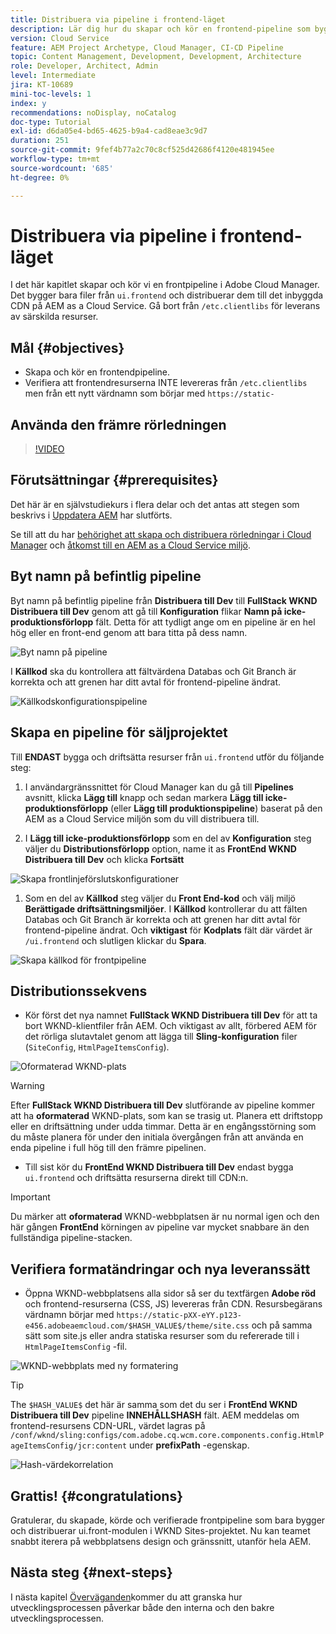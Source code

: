 ```yaml
---
title: Distribuera via pipeline i frontend-läget
description: Lär dig hur du skapar och kör en frontend-pipeline som bygger front-end-resurser och distribuerar till det inbyggda CDN på AEM as a Cloud Service.
version: Cloud Service
feature: AEM Project Archetype, Cloud Manager, CI-CD Pipeline
topic: Content Management, Development, Development, Architecture
role: Developer, Architect, Admin
level: Intermediate
jira: KT-10689
mini-toc-levels: 1
index: y
recommendations: noDisplay, noCatalog
doc-type: Tutorial
exl-id: d6da05e4-bd65-4625-b9a4-cad8eae3c9d7
duration: 251
source-git-commit: 9fef4b77a2c70c8cf525d42686f4120e481945ee
workflow-type: tm+mt
source-wordcount: '685'
ht-degree: 0%

---
```


# Distribuera via pipeline i frontend-läget

I det här kapitlet skapar och kör vi en frontpipeline i Adobe Cloud Manager. Det bygger bara filer från `ui.frontend` och distribuerar dem till det inbyggda CDN på AEM as a Cloud Service. Gå bort från  `/etc.clientlibs` för leverans av särskilda resurser.


## Mål {#objectives}

* Skapa och kör en frontendpipeline.
* Verifiera att frontendresurserna INTE levereras från `/etc.clientlibs` men från ett nytt värdnamn som börjar med `https://static-`

## Använda den främre rörledningen

>[!VIDEO](https://video.tv.adobe.com/v/3409420?quality=12&learn=on)

## Förutsättningar {#prerequisites}

Det här är en självstudiekurs i flera delar och det antas att stegen som beskrivs i [Uppdatera AEM](./update-project.md) har slutförts.

Se till att du har [behörighet att skapa och distribuera rörledningar i Cloud Manager](https://experienceleague.adobe.com/docs/experience-manager-cloud-manager/content/requirements/users-and-roles.html?lang=en#role-definitions) och [åtkomst till en AEM as a Cloud Service miljö](https://experienceleague.adobe.com/docs/experience-manager-cloud-service/content/implementing/using-cloud-manager/manage-environments.html).

## Byt namn på befintlig pipeline

Byt namn på befintlig pipeline från __Distribuera till Dev__ till  __FullStack WKND Distribuera till Dev__ genom att gå till __Konfiguration__ flikar __Namn på icke-produktionsförlopp__ fält. Detta för att tydligt ange om en pipeline är en hel hög eller en front-end genom att bara titta på dess namn.

![Byt namn på pipeline](assets/fullstack-wknd-deploy-dev-pipeline.png)


I __Källkod__ ska du kontrollera att fältvärdena Databas och Git Branch är korrekta och att grenen har ditt avtal för frontend-pipeline ändrat.

![Källkodskonfigurationspipeline](assets/fullstack-wknd-source-code-config.png)


## Skapa en pipeline för säljprojektet

Till __ENDAST__ bygga och driftsätta resurser från `ui.frontend` utför du följande steg:

1. I användargränssnittet för Cloud Manager kan du gå till __Pipelines__ avsnitt, klicka __Lägg till__ knapp och sedan markera __Lägg till icke-produktionsförlopp__ (eller __Lägg till produktionspipeline__) baserat på den AEM as a Cloud Service miljön som du vill distribuera till.

1. I __Lägg till icke-produktionsförlopp__ som en del av __Konfiguration__ steg väljer du __Distributionsförlopp__ option, name it as __FrontEnd WKND Distribuera till Dev__ och klicka __Fortsätt__

![Skapa frontlinjeförslutskonfigurationer](assets/create-frontend-pipeline-configs.png)

1. Som en del av __Källkod__ steg väljer du __Front End-kod__ och välj miljö __Berättigade driftsättningsmiljöer__. I __Källkod__ kontrollerar du att fälten Databas och Git Branch är korrekta och att grenen har ditt avtal för frontend-pipeline ändrat.
Och __viktigast__ för __Kodplats__ fält där värdet är `/ui.frontend` och slutligen klickar du __Spara__.

![Skapa källkod för frontpipeline](assets/create-frontend-pipeline-source-code.png)


## Distributionssekvens

* Kör först det nya namnet __FullStack WKND Distribuera till Dev__ för att ta bort WKND-klientfiler från AEM. Och viktigast av allt, förbered AEM för det rörliga slutavtalet genom att lägga till __Sling-konfiguration__ filer (`SiteConfig`, `HtmlPageItemsConfig`).

![Oformaterad WKND-plats](assets/unstyled-wknd-site.png)

>[!WARNING]
>
>Efter __FullStack WKND Distribuera till Dev__ slutförande av pipeline kommer att ha __oformaterad__ WKND-plats, som kan se trasig ut. Planera ett driftstopp eller en driftsättning under udda timmar. Detta är en engångsstörning som du måste planera för under den initiala övergången från att använda en enda pipeline i full hög till den främre pipelinen.


* Till sist kör du __FrontEnd WKND Distribuera till Dev__ endast bygga `ui.frontend` och driftsätta resurserna direkt till CDN:n.

>[!IMPORTANT]
>
>Du märker att __oformaterad__ WKND-webbplatsen är nu normal igen och den här gången __FrontEnd__ körningen av pipeline var mycket snabbare än den fullständiga pipeline-stacken.

## Verifiera formatändringar och nya leveranssätt

* Öppna WKND-webbplatsens alla sidor så ser du textfärgen __Adobe röd__ och frontend-resurserna (CSS, JS) levereras från CDN. Resursbegärans värdnamn börjar med `https://static-pXX-eYY.p123-e456.adobeaemcloud.com/$HASH_VALUE$/theme/site.css` och på samma sätt som site.js eller andra statiska resurser som du refererade till i `HtmlPageItemsConfig` -fil.


![WKND-webbplats med ny formatering](assets/newly-styled-wknd-site.png)



>[!TIP]
>
>The `$HASH_VALUE$` det här är samma som det du ser i __FrontEnd WKND Distribuera till Dev__  pipeline __INNEHÅLLSHASH__ fält. AEM meddelas om frontend-resursens CDN-URL, värdet lagras på `/conf/wknd/sling:configs/com.adobe.cq.wcm.core.components.config.HtmlPageItemsConfig/jcr:content` under __prefixPath__ -egenskap.


![Hash-värdekorrelation](assets/hash-value-correlartion.png)



## Grattis! {#congratulations}

Gratulerar, du skapade, körde och verifierade frontpipeline som bara bygger och distribuerar ui.front-modulen i WKND Sites-projektet. Nu kan teamet snabbt iterera på webbplatsens design och gränssnitt, utanför hela AEM.

## Nästa steg {#next-steps}

I nästa kapitel [Överväganden](considerations.md)kommer du att granska hur utvecklingsprocessen påverkar både den interna och den bakre utvecklingsprocessen.
